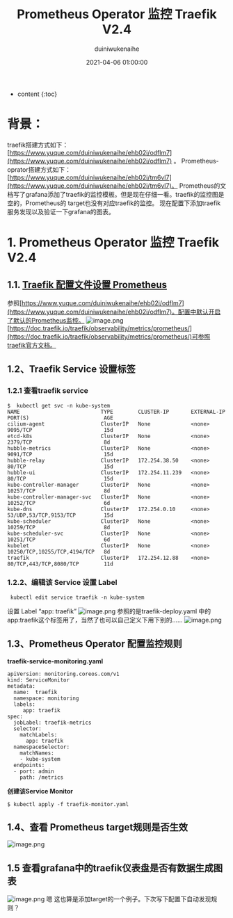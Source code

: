 ﻿---
layout: post
title: Prometheus Operator 监控 Traefik V2.4
date: 2021-04-06 01:00:00
category: kubernetes1.20
tags:  kubernetes Prometheus traefik
author: duiniwukenaihe
---
* content
{:toc}
# 背景：
traefik搭建方式如下：
[https://www.yuque.com/duiniwukenaihe/ehb02i/odflm7](https://www.yuque.com/duiniwukenaihe/ehb02i/odflm7) 。
Prometheus-oprator搭建方式如下：
[https://www.yuque.com/duiniwukenaihe/ehb02i/tm6vl7](https://www.yuque.com/duiniwukenaihe/ehb02i/tm6vl7)。
Prometheus的文档写了grafana添加了traefik的监控模板。但是现在仔细一看。traefik的监控图是空的，Prometheus的 target也没有对应traefik的监控。
现在配置下添加traefik服务发现以及验证一下grafana的图表。
# 1. Prometheus Operator 监控 Traefik V2.4
## 1.1.  [Traefik 配置文件设置 Prometheus](http://www.mydlq.club/article/19/#%E4%B8%80traefik-%E9%85%8D%E7%BD%AE%E6%96%87%E4%BB%B6%E8%AE%BE%E7%BD%AE-prometheus)
参照[https://www.yuque.com/duiniwukenaihe/ehb02i/odflm7](https://www.yuque.com/duiniwukenaihe/ehb02i/odflm7)。配置中默认开启了默认的Prometheus监控。
![image.png](https://img-blog.csdnimg.cn/img_convert/8aa43201a68a8455a88a9768e7df619b.png#align=left&display=inline&height=348&margin=[objectObject]&name=image.png&originHeight=696&originWidth=1512&size=163570&status=done&style=none&width=756)
[https://doc.traefik.io/traefik/observability/metrics/prometheus/](https://doc.traefik.io/traefik/observability/metrics/prometheus/)可参照traefik官方文档。
## 1.2、Traefik Service 设置标签
### 1.2.1 查看traefik service
```
$  kubectl get svc -n kube-system
NAME                          TYPE        CLUSTER-IP       EXTERNAL-IP   PORT(S)                        AGE
cilium-agent                  ClusterIP   None             <none>        9095/TCP                       15d
etcd-k8s                      ClusterIP   None             <none>        2379/TCP                       8d
hubble-metrics                ClusterIP   None             <none>        9091/TCP                       15d
hubble-relay                  ClusterIP   172.254.38.50    <none>        80/TCP                         15d
hubble-ui                     ClusterIP   172.254.11.239   <none>        80/TCP                         15d
kube-controller-manager       ClusterIP   None             <none>        10257/TCP                      8d
kube-controller-manager-svc   ClusterIP   None             <none>        10252/TCP                      6d
kube-dns                      ClusterIP   172.254.0.10     <none>        53/UDP,53/TCP,9153/TCP         15d
kube-scheduler                ClusterIP   None             <none>        10259/TCP                      8d
kube-scheduler-svc            ClusterIP   None             <none>        10251/TCP                      6d
kubelet                       ClusterIP   None             <none>        10250/TCP,10255/TCP,4194/TCP   8d
traefik                       ClusterIP   172.254.12.88    <none>        80/TCP,443/TCP,8080/TCP        11d

```
### 1.2.2、编辑该 Service 设置 Label
```
 kubectl edit service traefik -n kube-system
```
设置 Label “app: traefik”
![image.png](https://img-blog.csdnimg.cn/img_convert/56c31e5a392ea6175d0e67c296bbbaed.png#align=left&display=inline&height=383&margin=[objectObject]&name=image.png&originHeight=766&originWidth=1710&size=76502&status=done&style=none&width=855)
参照的是traefik-deploy.yaml 中的app:traefik这个标签用了，当然了也可以自己定义下用下别的......
![image.png](https://img-blog.csdnimg.cn/img_convert/0a6df55ace6714b94049cc808e179afc.png#align=left&display=inline&height=489&margin=[objectObject]&name=image.png&originHeight=978&originWidth=1386&size=134603&status=done&style=none&width=693)
## 1.3、Prometheus Operator 配置监控规则


**traefik-service-monitoring.yaml**
```
apiVersion: monitoring.coreos.com/v1
kind: ServiceMonitor
metadata:
  name:  traefik
  namespace: monitoring
  labels:
     app: traefik
spec:
  jobLabel: traefik-metrics
  selector:
    matchLabels:
      app: traefik
  namespaceSelector:
    matchNames:
    - kube-system
  endpoints:
  - port: admin
    path: /metrics

```
**创建该Service Monitor**
```
$ kubectl apply -f traefik-monitor.yaml
```


## 1.4、查看 Prometheus  target规则是否生效
![image.png](https://img-blog.csdnimg.cn/img_convert/e1ae10688f192c26f4693080d7a00982.png#align=left&display=inline&height=502&margin=[objectObject]&name=image.png&originHeight=1004&originWidth=1693&size=164883&status=done&style=none&width=846.5)
## 1.5 查看grafana中的traefik仪表盘是否有数据生成图表
![image.png](https://img-blog.csdnimg.cn/img_convert/ea0defda356db31a842670767710e04c.png#align=left&display=inline&height=496&margin=[objectObject]&name=image.png&originHeight=993&originWidth=1889&size=194605&status=done&style=none&width=944.5)
嗯 这也算是添加target的一个例子。下次写下配置下自动发现规则？



